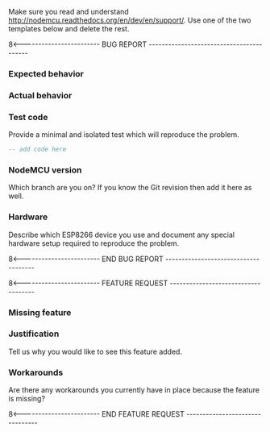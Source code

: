 Make sure you read and understand http://nodemcu.readthedocs.org/en/dev/en/support/.
Use one of the two templates below and delete the rest.

8<------------------------ BUG REPORT -----------------------------------------
### Expected behavior

### Actual behavior

### Test code
Provide a minimal and isolated test which will reproduce the problem.
```Lua
-- add code here
```
### NodeMCU version
Which branch are you on? If you know the Git revision then add it here as well.

### Hardware
Describe which ESP8266 device you use and document any special hardware setup 
required to reproduce the problem.

8<------------------------ END BUG REPORT -------------------------------------


8<------------------------ FEATURE REQUEST ------------------------------------
### Missing feature

### Justification
Tell us why you would like to see this feature added.

### Workarounds
Are there any workarounds you currently have in place because the feature is missing?

8<------------------------ END FEATURE REQUEST --------------------------------